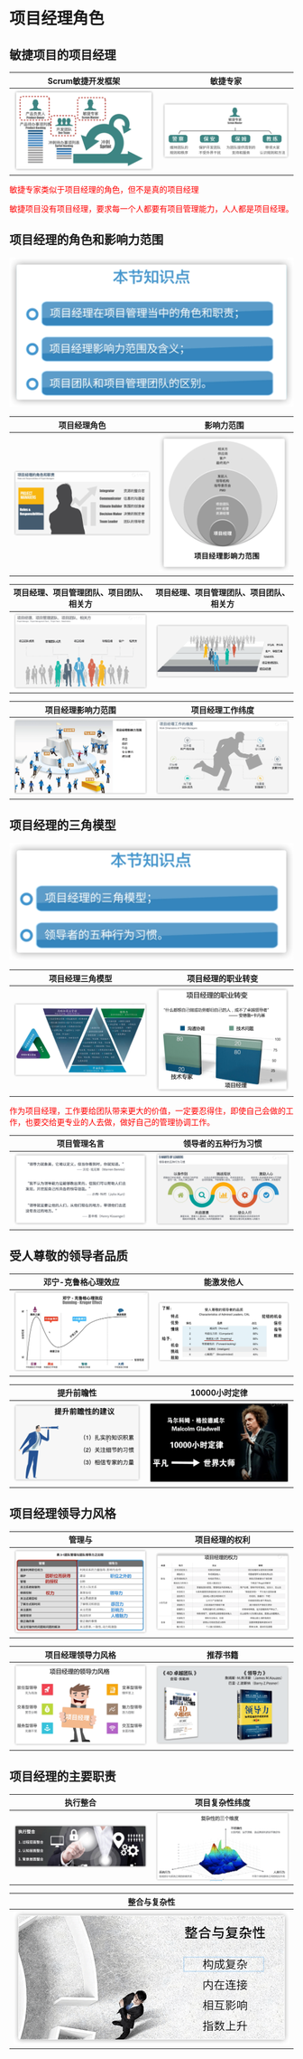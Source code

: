 # 项目经理角色

## 敏捷项目的项目经理

|                      Scrum敏捷开发框架                       |                           敏捷专家                           |
| :----------------------------------------------------------: | :----------------------------------------------------------: |
| ![image-20210221192942826](_images/项目经理角色/image-20210221192942826.png) | ![image-20210221193116137](_images/项目经理角色/image-20210221193116137.png) |

<font color="red">敏捷专家类似于项目经理的角色，但不是真的项目经理 </font>

<font color="red"> 敏捷项目没有项目经理，要求每一个人都要有项目管理能力，人人都是项目经理。</font>

## 项目经理的角色和影响力范围

![image-20210224091004429](_images/项目经理角色/image-20210224091004429.png)

|                         项目经理角色                         |                          影响力范围                          |
| :----------------------------------------------------------: | :----------------------------------------------------------: |
| ![image-20210224090028806](_images/项目经理角色/image-20210224090028806.png) | ![image-20210224090053809](_images/项目经理角色/image-20210224090053809.png) |

|           项目经理、项目管理团队、项目团队、相关方           |           项目经理、项目管理团队、项目团队、相关方           |
| :----------------------------------------------------------: | :----------------------------------------------------------: |
| ![image-20210224090417663](_images/项目经理角色/image-20210224090417663.png) | ![image-20210224090518366](_images/项目经理角色/image-20210224090518366.png) |

|                      项目经理影响力范围                      |                       项目经理工作纬度                       |
| :----------------------------------------------------------: | :----------------------------------------------------------: |
| ![image-20210224090730798](_images/项目经理角色/image-20210224090730798.png) | ![image-20210224090831774](_images/项目经理角色/image-20210224090831774.png) |

## 项目经理的三角模型

![image-20210224092553890](_images/项目经理角色/image-20210224092553890.png) 

|                       项目经理三角模型                       | 项目经理的职业转变                                           |
| :----------------------------------------------------------: | ------------------------------------------------------------ |
| ![image-20210224091306148](_images/项目经理角色/image-20210224091306148.png) | ![image-20210224092052560](_images/项目经理角色/image-20210224092052560.png) |

<font color="red">作为项目经理，工作要给团队带来更大的价值，一定要忍得住，即使自己会做的工作，也要交给更专业的人去做，做好自己的管理协调工作。</font>

| 项目管理名言                                                 |                     领导者的五种行为习惯                     |
| ------------------------------------------------------------ | :----------------------------------------------------------: |
| ![image-20210224092645199](_images/项目经理角色/image-20210224092645199.png) | ![image-20210224092250864](_images/项目经理角色/image-20210224092250864.png) |

## 受人尊敬的领导者品质

|                     邓宁-克鲁格心理效应                      | 能激发他人                                                   |
| :----------------------------------------------------------: | ------------------------------------------------------------ |
| ![image-20210227082505895](_images/项目经理角色/image-20210227082505895.png) | ![image-20210227082842867](_images/项目经理角色/image-20210227082842867.png) |

|                          提升前瞻性                          |                        10000小时定律                         |
| :----------------------------------------------------------: | :----------------------------------------------------------: |
| ![image-20210227082926245](_images/项目经理角色/image-20210227082926245.png) | ![image-20210227083031907](_images/项目经理角色/image-20210227083031907.png) |

## 项目经理领导力风格

| 管理与                                                       | 项目经理的权利                                               |
| ------------------------------------------------------------ | ------------------------------------------------------------ |
| ![image-20210227084418890](_images/项目经理角色/image-20210227084418890.png) | ![image-20210227085158528](_images/项目经理角色/image-20210227085158528.png) |

|                      项目经理领导力风格                      | 推荐书籍                                                     |
| :----------------------------------------------------------: | ------------------------------------------------------------ |
| ![image-20210227095335527](_images/项目经理角色/image-20210227095335527.png) | ![image-20210227095406025](_images/项目经理角色/image-20210227095406025.png) |

## 项目经理的主要职责

|                           执行整合                           |                        项目复杂性纬度                        |
| :----------------------------------------------------------: | :----------------------------------------------------------: |
| ![image-20210227095855147](_images/项目经理角色/image-20210227095855147.png) | ![image-20210227100008762](_images/项目经理角色/image-20210227100008762.png) |

|                         整合与复杂性                         |
| :----------------------------------------------------------: |
| ![image-20210227100245435](_images/项目经理角色/image-20210227100245435.png) |







